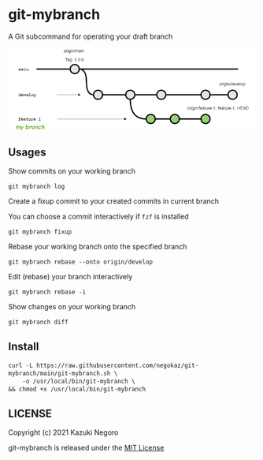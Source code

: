 # git-mybranch

A Git subcommand for operating your draft branch

![](./docs/images/overview.drawio.png)

## Usages

Show commits on your working branch

```
git mybranch log
```

Create a fixup commit to your created commits in current branch

You can choose a commit interactively if `fzf` is installed
```
git mybranch fixup
```

Rebase your working branch onto the specified branch

```
git mybranch rebase --onto origin/develop
```

Edit (rebase) your branch interactively

```
git mybranch rebase -i
```

Show changes on your working branch

```
git mybranch diff
```

## Install

```
curl -L https://raw.githubusercontent.com/negokaz/git-mybranch/main/git-mybranch.sh \
    -o /usr/local/bin/git-mybranch \
&& chmod +x /usr/local/bin/git-mybranch
```

## LICENSE

Copyright (c) 2021 Kazuki Negoro

git-mybranch is released under the [MIT License](LICENSE)
